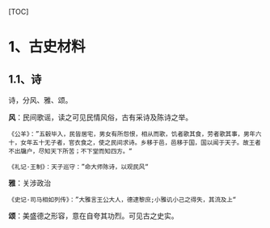 [TOC]

# 1、古史材料

## 1.1、诗

诗，分风、雅、颂。

**风**：民间歌谣，读之可见民情风俗，古有采诗及陈诗之举。

```
《公羊》：”五毂毕入，民皆居宅，男女有所怨恨，相从而歌，饥者歌其食，劳者歌其事，男年六十，女年五十无子者，官衣食之，使之民间求诗。乡移于邑，邑移于国，国以闻于天子。故王者不出牖户，尽知天下所苦；不下堂而知四方。“
```

```
《礼记·王制》：天子巡守：”命大师陈诗，以观民风“
```

**雅**：关涉政治

```
《史记·司马相如列传》：”大雅言王公大人，德逮黎庶;小雅讥小己之得失，其流及上“
```

**颂**：美盛德之形容，意在自夸其功烈。可见古之史实。


